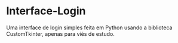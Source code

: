 # Interface-Login
Uma interface de login simples feita em Python usando a biblioteca CustomTkinter, apenas para viés de estudo.
